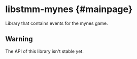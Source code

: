 libstmm-mynes                                                        {#mainpage}
=============

Library that contains events for the mynes game.



Warning
-------
The API of this library isn't stable yet.
